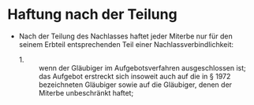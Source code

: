 # Haftung nach der Teilung

- Nach der Teilung des Nachlasses haftet jeder Miterbe nur für den seinem Erbteil entsprechenden Teil einer Nachlassverbindlichkeit: <dl style="font-weight:normal;font-style:normal;text-decoration:none;"><dt>1.</dt><dd style="font-weight:normal;font-style:normal;text-decoration:none;"><div>wenn der Gläubiger im Aufgebotsverfahren ausgeschlossen ist; das Aufgebot erstreckt sich insoweit auch auf die in § 1972 bezeichneten Gläubiger sowie auf die Gläubiger, denen der Miterbe unbeschränkt haftet;


